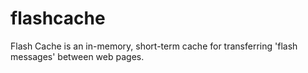 # flashcache
Flash Cache is an in-memory, short-term cache for transferring 'flash messages' between web pages.
